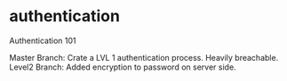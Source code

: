 # authentication
Authentication 101

Master Branch: Crate a LVL 1 authentication process. Heavily breachable.
Level2 Branch: Added encryption to password on server side.
